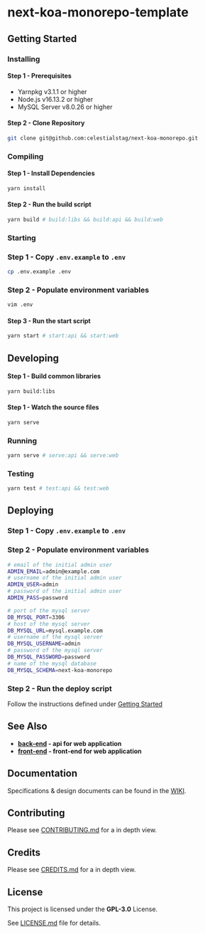 # next-koa-monorepo-template

## Getting Started

### Installing

#### **Step 1 - Prerequisites**

- Yarnpkg v3.1.1 or higher
- Node.js v16.13.2 or higher
- MySQL Server v8.0.26 or higher

#### **Step 2 - Clone Repository**

```bash
git clone git@github.com:celestialstag/next-koa-monorepo.git
```

### Compiling

#### **Step 1 - Install Dependencies**

```bash
yarn install
```

#### **Step 2 - Run the build script**

```bash
yarn build # build:libs && build:api && build:web
```

### Starting

### **Step 1 - Copy `.env.example` to `.env`**

```bash
cp .env.example .env
```

### **Step 2 - Populate environment variables**

```bash
vim .env
```

#### **Step 3 - Run the start script**

```bash
yarn start # start:api && start:web
```

## Developing

#### **Step 1 - Build common libraries**

```bash
yarn build:libs
```

#### **Step 1 - Watch the source files**

```bash
yarn serve
```

### Running

```bash
yarn serve # serve:api && serve:web
```

### Testing

```bash
yarn test # test:api && test:web
```

## Deploying

### **Step 1 - Copy `.env.example` to `.env`**

### **Step 2 - Populate environment variables**

```bash
# email of the initial admin user
ADMIN_EMAIL=admin@example.com
# username of the initial admin user
ADMIN_USER=admin
# password of the initial admin user
ADMIN_PASS=password

# port of the mysql server
DB_MYSQL_PORT=3306
# host of the mysql server
DB_MYSQL_URL=mysql.example.com
# username of the mysql server
DB_MYSQL_USERNAME=admin
# password of the mysql server
DB_MYSQL_PASSWORD=password
# name of the mysql database
DB_MYSQL_SCHEMA=next-koa-monorepo
```

### **Step 2 - Run the deploy script**

Follow the instructions defined under [Getting Started](#getting-started)

## See Also

- **[back-end](/packages/api) - api for web application**
- **[front-end](/packages/web) - front-end for web application**

## Documentation

Specifications & design documents can be found in the [WIKI](/wiki).

## Contributing

Please see [CONTRIBUTING.md](CONTRIBUTING.md) for a in depth view.

## Credits

Please see [CREDITS.md](CREDITS.md) for a in depth view.

## License

This project is licensed under the **GPL-3.0** License.

See [LICENSE.md](LICENSE.md) file for details.
